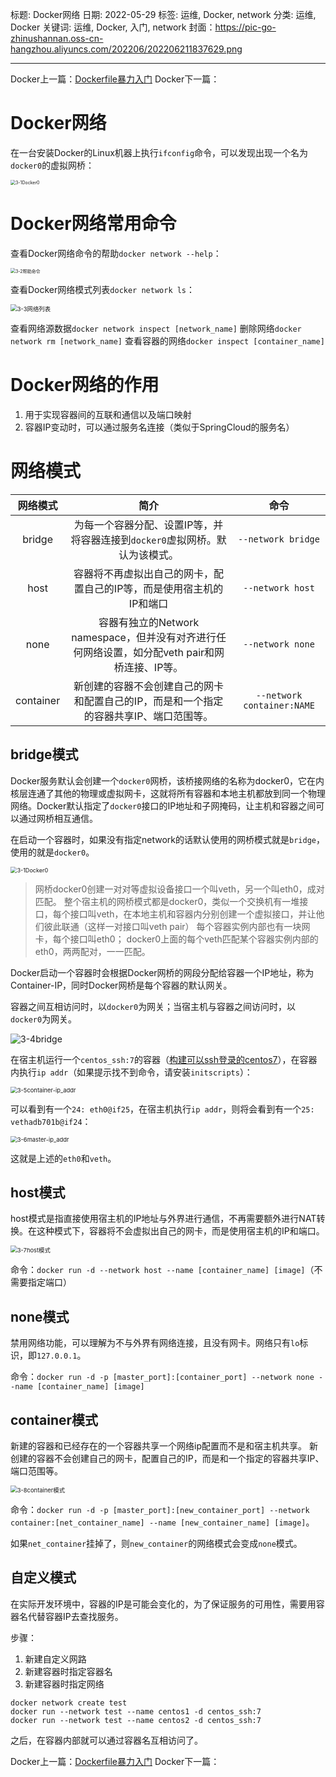 标题: Docker网络
日期: 2022-05-29
标签: 运维, Docker, network
分类: 运维, Docker
关键词: 运维, Docker, 入门, network
封面：https://pic-go-zhinushannan.oss-cn-hangzhou.aliyuncs.com/202206/202206211837629.png

---



Docker上一篇：<a href="/p/20220507/" target="_blank">Dockerfile暴力入门</a>
Docker下一篇：

# Docker网络
在一台安装Docker的Linux机器上执行`ifconfig`命令，可以发现出现一个名为`docker0`的虚拟网桥：

<img src="https://pic-go-zhinushannan.oss-cn-hangzhou.aliyuncs.com/202206/202206211846199.png" alt="3-1Docker0" style="zoom:50%;" />

# Docker网络常用命令
查看Docker网络命令的帮助`docker network --help`：

<img src="https://pic-go-zhinushannan.oss-cn-hangzhou.aliyuncs.com/202206/202206211847582.png" alt="3-2帮助命令" style="zoom:50%;" />

查看Docker网络模式列表`docker network ls`：

<img src="https://pic-go-zhinushannan.oss-cn-hangzhou.aliyuncs.com/202206/202206211847190.png" alt="3-3网络列表" style="zoom: 67%;" />

查看网络源数据`docker network inspect [network_name]`
删除网络`docker network rm [network_name]`
查看容器的网络`docker inspect [container_name]`

# Docker网络的作用
1. 用于实现容器间的互联和通信以及端口映射
2. 容器IP变动时，可以通过服务名连接（类似于SpringCloud的服务名）

# 网络模式

| 网络模式 | 简介 | 命令 |
| :--: | :--: | :--: |
| bridge | 为每一个容器分配、设置IP等，并将容器连接到`docker0`虚拟网桥。默认为该模式。 | `--network bridge` |
| host | 容器将不再虚拟出自己的网卡，配置自己的IP等，而是使用宿主机的IP和端口 | `--network host` |
| none | 容器有独立的Network namespace，但并没有对齐进行任何网络设置，如分配veth pair和网桥连接、IP等。 | `--network none` |
| container | 新创建的容器不会创建自己的网卡和配置自己的IP，而是和一个指定的容器共享IP、端口范围等。 | `--network container:NAME` |

## bridge模式

Docker服务默认会创建一个`docker0`网桥，该桥接网络的名称为docker0，它在内核层连通了其他的物理或虚拟网卡，这就将所有容器和本地主机都放到同一个物理网络。Docker默认指定了`docker0`接口的IP地址和子网掩码，让主机和容器之间可以通过网桥相互通信。

在启动一个容器时，如果没有指定network的话默认使用的网桥模式就是`bridge`，使用的就是`docker0`。

<img src="https://pic-go-zhinushannan.oss-cn-hangzhou.aliyuncs.com/202206/202206211846199.png" alt="3-1Docker0" style="zoom:65%;" />

> 网桥docker0创建一对对等虚拟设备接口一个叫veth，另一个叫eth0，成对匹配。 
> 整个宿主机的网桥模式都是docker0，类似一个交换机有一堆接口，每个接口叫veth，在本地主机和容器内分别创建一个虚拟接口，并让他们彼此联通（这样一对接口叫veth pair）
> 每个容器实例内部也有一块网卡，每个接口叫eth0； 
> docker0上面的每个veth匹配某个容器实例内部的eth0，两两配对，一一匹配。

Docker启动一个容器时会根据Docker网桥的网段分配给容器一个IP地址，称为Container-IP，同时Docker网桥是每个容器的默认网关。

容器之间互相访问时，以`docker0`为网关；当宿主机与容器之间访问时，以`docker0`为网关。

![3-4bridge](https://pic-go-zhinushannan.oss-cn-hangzhou.aliyuncs.com/202206/202206211848174.png)

在宿主机运行一个`centos_ssh:7`的容器（<a href="/p/20220507/#%E6%9E%84%E5%BB%BA%E5%8F%AF%E4%BB%A5ssh%E7%99%BB%E5%BD%95%E7%9A%84centos7" target="_blank">构建可以ssh登录的centos7</a>），在容器内执行`ip addr`（如果提示找不到命令，请安装`initscripts`）：

<img src="https://pic-go-zhinushannan.oss-cn-hangzhou.aliyuncs.com/202206/202206211849775.png" alt="3-5container-ip_addr" style="zoom:67%;" />

可以看到有一个`24: eth0@if25`，在宿主机执行`ip addr`，则将会看到有一个`25: vethadb701b@if24`：

<img src="https://pic-go-zhinushannan.oss-cn-hangzhou.aliyuncs.com/202206/202206211849960.png" alt="3-6master-ip_addr" style="zoom:67%;" />

这就是上述的`eth0`和`veth`。

## host模式

host模式是指直接使用宿主机的IP地址与外界进行通信，不再需要额外进行NAT转换。在这种模式下，容器将不会虚拟出自己的网卡，而是使用宿主机的IP和端口。

<img src="https://pic-go-zhinushannan.oss-cn-hangzhou.aliyuncs.com/202206/202206211849704.png" alt="3-7host模式" style="zoom:67%;" />

命令：`docker run -d --network host --name [container_name] [image]`（不需要指定端口）

## none模式

禁用网络功能，可以理解为不与外界有网络连接，且没有网卡。网络只有`lo`标识，即`127.0.0.1`。

命令：`docker run -d -p [master_port]:[container_port] --network none --name [container_name] [image]`

## container模式

新建的容器和已经存在的一个容器共享一个网络ip配置而不是和宿主机共享。
新创建的容器不会创建自己的网卡，配置自己的IP，而是和一个指定的容器共享IP、端口范围等。

<img src="https://pic-go-zhinushannan.oss-cn-hangzhou.aliyuncs.com/202206/202206211850228.png" alt="3-8container模式" style="zoom:67%;" />

命令：`docker run -d -p [master_port]:[new_container_port] --network container:[net_container_name] --name [new_container_name] [image]`。

如果`net_container`挂掉了，则`new_container`的网络模式会变成`none`模式。

## 自定义模式

在实际开发环境中，容器的IP是可能会变化的，为了保证服务的可用性，需要用容器名代替容器IP去查找服务。

步骤：
1. 新建自定义网路
2. 新建容器时指定容器名
3. 新建容器时指定网络

```shell
docker network create test
docker run --network test --name centos1 -d centos_ssh:7
docker run --network test --name centos2 -d centos_ssh:7
```
之后，在容器内部就可以通过容器名互相访问了。


Docker上一篇：<a href="/p/20220507/" target="_blank">Dockerfile暴力入门</a>
Docker下一篇：
